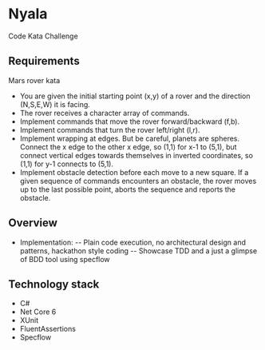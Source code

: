# Nyala
Code Kata Challenge

## Requirements
Mars rover kata
 - You are given the initial starting point (x,y) of a rover and the direction (N,S,E,W) it is facing.
 - The rover receives a character array of commands.
 - Implement commands that move the rover forward/backward (f,b).
 - Implement commands that turn the rover left/right (l,r).
 - Implement wrapping at edges. But be careful, planets are spheres. Connect the x edge to the other x edge, so (1,1) for x-1 to (5,1), but connect vertical edges towards themselves in inverted coordinates, so (1,1) for y-1 connects to (5,1).
 - Implement obstacle detection before each move to a new square. If a given sequence of commands encounters an obstacle, the rover moves up to the last possible point, aborts the sequence and reports the obstacle.

## Overview
- Implementation:
-- Plain code execution, no architectural design and patterns, hackathon style coding
-- Showcase TDD and a just a glimpse of BDD tool using specflow

## Technology stack
- C#
- Net Core 6
- XUnit
- FluentAssertions
- Specflow
